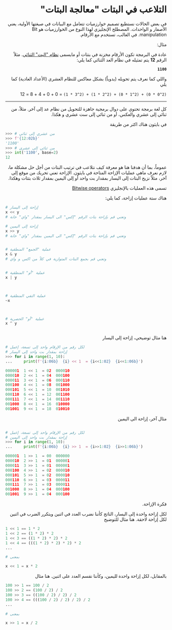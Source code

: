 <div dir="rtl" lang="ar">
<meta charset="utf-8">

# التلاعب في البتات "معالجة البتات"


في بعض الحالات نستطيع تصميم خوارزميات تتعامل مع البيانات في صيغتها الأولية، يعني الأصفار و الواحدات. المصطلح الإنجليزي لهذا النوع من الخوارزميات هو Bit manipulation. في الغالب، تستخدم مع الأرقام.


مثال:

عادة في البرمجة تكون الأرقام مخزنة في بتتات أو مايسمى [نظام "البت" الثنائي](https://ar.wikipedia.org/wiki/%D9%86%D8%B8%D8%A7%D9%85_%D8%B9%D8%AF_%D8%AB%D9%86%D8%A7%D8%A6%D9%8A). مثلاً الرقم **12** يتم تمثيله في نظام العد الثنائي كما يلي:



**`1100`**

واللي كما نعرف يتم تحويله (يدوياً) بشكل معاكس للنظام العشري (الأعداد
العادية) كما يلي

`(2^0 * 0) + (2^1 * 0) + (2^2 * 1) + (2^3 * 1)` = 0 + 0 + 4 + 8 = 12

<hr>

كل لغة برمجة تحتوي على دوال برمجية جاهزة للتحويل من نظام عد إلى آخر. مثلاً، من ثنائي إلى عشري والعكس، أو من ثنائي إلى ست عشري و هكذا.

في بايثون هناك اكثر من طريقة

</div>

```python
>>> # من عشري إلى ثنائي
>>> f'{12:02b}'
'1100'
>>> # من ثنائي إلى عشري
>>> int('1100', base=2)
12
```

<div dir="rtl" lang="ar">

عموماً، بما أن هدفنا هنا هو معرفة كيف نتلاعب في ترتيب البتات من أجل حل مشكلة ما، لازم نعرف ماهي عمليات الإزاحة المتاحة في بايثون. الإزاحة تعني تحريك من موقع إلى آخر، مثلاً نزيح البتات إلى اليسار بمقدار بت واحد أو إلى اليمين بمقدار ثلاث بتتات وهكذا.

تسمى هذه العمليات بالإنجليزي [Bitwise operators](https://wiki.python.org/moin/BitwiseOperators)


هناك ستة عمليات إزاحة، كما يلي:

</div>


```python
# إزاحة إلى اليسار
x << y
# وتعني قم بإزاحة بتات الرقم "إكس" الى اليسار بمقدار "واي" خانة

# إزاحة إلى اليمين
x >> y
# وتعني قم بإزاحة بتات الرقم "إكس" الى اليمين بمقدار "واي" خانة


# عملية "الجمع" المنطقية
x & y
# وتعني قم بجمع البتات المتوازية في كلاً من اكس و واي


# عملية "أو" المنطقية
x | y



# عملية النفي المنطقية
~x



# عملية "أو" الحصرية
x ^ y



```

<div dir="rtl" lang="ar">
هنا مثال توضيحي، إزاحة إلى اليسار
</div>

```python
# لكل رقم من الإرقام واحد إلى تسعة، إعمل
# إزاحة بمقدار بت واحد إلى اليسار
>>> for i in range(1, 10):
...     print(f'{i:06b}  {i} << 1  = {i<<1:02}  {i<<1:06b}')

000001  1 << 1  = 02  000010
000010  2 << 1  = 04  000100
000011  3 << 1  = 06  000110
000100  4 << 1  = 08  001000
000101  5 << 1  = 10  001010
000110  6 << 1  = 12  001100
000111  7 << 1  = 14  001110
001000  8 << 1  = 16  010000
001001  9 << 1  = 18  010010
```

<div dir="rtl" lang="ar">
مثال آخر، إزاحة الى اليمين
</div>

```python

# لكل رقم من الإرقام واحد إلى تسعة، إعمل
# إزاحة بمقدار بت واحد إلى اليمين
>>> for i in range(1, 10):
...     print(f'{i:06b}  {i} >> 1  = {i>>1:02}  {i>>1:06b}')

000001  1 >> 1  = 00  000000
000010  2 >> 1  = 01  000001
000011  3 >> 1  = 01  000001
000100  4 >> 1  = 02  000010
000101  5 >> 1  = 02  000010
000110  6 >> 1  = 03  000011
000111  7 >> 1  = 03  000011
001000  8 >> 1  = 04  000100
001001  9 >> 1  = 04  000100
```

<div dir="rtl" lang="ar">

فكرة الإزاحة.


لكل إزاحة واحدة إلى اليسار، الناتج كأننا نضرب العدد في اثنين ويتكرر الضرب في اثنين لكل إزاحة لاحقة. هنا مثال للتوضيح

</div>


```python
1 << 1 == 1 * 2
1 << 2 == (1 * 2) * 2
1 << 3 == ((1 * 2) * 2) * 2
1 << 4 == (((1 * 2) * 2) * 2) * 2
...

# بمعنى

x << 1 = x * 2

```

<div dir="rtl" lang="ar">
بالمقابل، لكل إزاحة واحدة لليمين، وكأننا نقسم العدد على اثنين. هنا مثال
</div>

```python
100 >> 1 == 100 / 2
100 >> 2 == (100 / 2) / 2
100 >> 3 == ((100 / 2) / 2) / 2
100 >> 4 == (((100 / 2) / 2) / 2) / 2
...

# بمعنى

x >> 1 = x / 2

```
